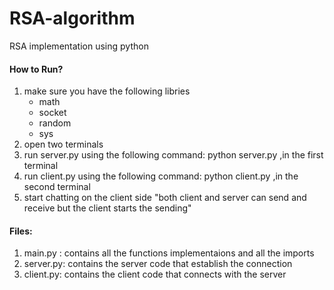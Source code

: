 # RSA-algorithm

RSA implementation using python

#### **How to Run?**

1. make sure you have the following libries
   * math
   * socket
   * random
   * sys
2. open two terminals
3. run server.py using the following command: python server.py ,in the first terminal
4. run client.py using the following command: python client.py ,in the second terminal
5. start chatting on the client side "both client and server can send and receive but the client starts the sending"

#### Files:

1. main.py : contains all the functions implementaions and all the imports
2. server.py: contains the server code that establish the connection
3. client.py: contains the client code that connects with the server
